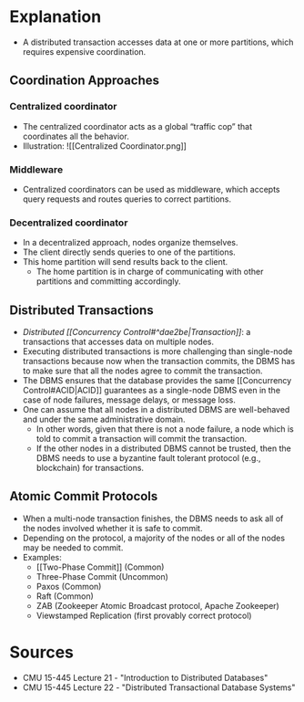 # Explanation
- A distributed transaction accesses data at one or more partitions, which requires expensive coordination.

## Coordination Approaches
### Centralized coordinator
- The centralized coordinator acts as a global “traffic cop” that coordinates all the behavior.
- Illustration: ![[Centralized Coordinator.png]]

### Middleware
- Centralized coordinators can be used as middleware, which accepts query requests and routes queries to correct partitions.

### Decentralized coordinator
- In a decentralized approach, nodes organize themselves.
- The client directly sends queries to one of the partitions.
- This home partition will send results back to the client.
	- The home partition is in charge of communicating with other partitions and committing accordingly.

## Distributed Transactions
- *Distributed [[Concurrency Control#^dae2be|Transaction]]*: a transactions that accesses data on multiple nodes. 
- Executing distributed transactions is more challenging than single-node transactions because now when the transaction commits, the DBMS has to make sure that all the nodes agree to commit the transaction.
- The DBMS ensures that the database provides the same [[Concurrency Control#ACID|ACID]] guarantees as a single-node DBMS even in the case of node failures, message delays, or message loss.
- One can assume that all nodes in a distributed DBMS are well-behaved and under the same administrative domain.
	- In other words, given that there is not a node failure, a node which is told to commit a transaction will commit the transaction.
	- If the other nodes in a distributed DBMS cannot be trusted, then the DBMS needs to use a byzantine fault tolerant protocol (e.g., blockchain) for transactions.

## Atomic Commit Protocols
- When a multi-node transaction finishes, the DBMS needs to ask all of the nodes involved whether it is safe to commit.
- Depending on the protocol, a majority of the nodes or all of the nodes may be needed to commit.
- Examples:
	- [[Two-Phase Commit]] (Common)
	- Three-Phase Commit (Uncommon)
	- Paxos (Common)
	- Raft (Common)
	- ZAB (Zookeeper Atomic Broadcast protocol, Apache Zookeeper)
	- Viewstamped Replication (first provably correct protocol)

# Sources
- CMU 15-445 Lecture 21 - "Introduction to Distributed Databases"
- CMU 15-445 Lecture 22 - "Distributed Transactional Database Systems"